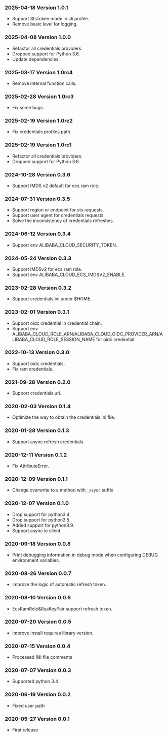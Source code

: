### 2025-04-18 Version 1.0.1
* Support StsToken mode in cli profile.
* Remove basic level for logging.

### 2025-04-08 Version 1.0.0
* Refactor all credentials providers.
* Dropped support for Python 3.6.
* Update dependencies.

### 2025-03-17 Version 1.0rc4
* Remove internal function calls.

### 2025-02-28 Version 1.0rc3
* Fix some bugs.

### 2025-02-19 Version 1.0rc2
* Fix credentials profiles path.

### 2025-02-19 Version 1.0rc1
* Refactor all credentials providers.
* Dropped support for Python 3.6.

### 2024-10-28 Version 0.3.6
* Support IMDS v2 default for ecs ram role.

### 2024-07-31 Version 0.3.5
* Support region or endpoint for sts requests.
* Support user agent for credentials requests.
* Solve the inconsistency of credentials refreshes.

### 2024-06-12 Version 0.3.4
* Support env ALIBABA_CLOUD_SECURITY_TOKEN.

### 2024-05-24 Version 0.3.3
* Support IMDSv2 for ecs ram role.
* Support env ALIBABA_CLOUD_ECS_IMDSV2_ENABLE.

### 2023-02-28 Version 0.3.2
* Support credentials.ini under $HOME.

### 2023-02-01 Version 0.3.1
* Support oidc credential in credential chain.
* Support env ALIBABA_CLOUD_ROLE_ARN/ALIBABA_CLOUD_OIDC_PROVIDER_ARN/ALIBABA_CLOUD_ROLE_SESSION_NAME for oidc credential.

### 2022-10-13 Version 0.3.0
* Support oidc credentials.
* Fix ram credentials.

### 2021-09-28 Version 0.2.0
* Support credentials uri.

### 2020-02-03 Version 0.1.4
* Optimize the way to obtain the credentials.ini file.

### 2020-01-28 Version 0.1.3
* Support async refresh credentials.

### 2020-12-11 Version 0.1.2
* Fix AttributeError.

### 2020-12-09 Version 0.1.1
* Change overwrite to a method with `_async` suffix

### 2020-12-07 Version 0.1.0
* Drop support for python3.4.
* Drop support for python3.5.
* Added support for python3.9.
* Support async io client.

### 2020-09-18 Version 0.0.8
* Print debugging information in debug mode when configuring DEBUG environment variables.

### 2020-08-26 Version 0.0.7
* Improve the logic of automatic refresh token.

### 2020-08-10 Version 0.0.6
* EcsRamRole&RsaKeyPair support refresh token.

### 2020-07-20 Version 0.0.5

* Improve install requires library version.

### 2020-07-15 Version 0.0.4

* Processed INI file comments

### 2020-07-07 Version 0.0.3
* Supported python 3.4

### 2020-06-19 Version 0.0.2
* Fixed user path

### 2020-05-27 Version 0.0.1
* First release